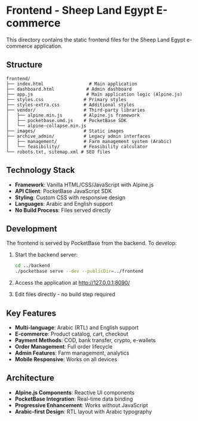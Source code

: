 # Frontend - Sheep Land Egypt E-commerce

This directory contains the static frontend files for the Sheep Land Egypt e-commerce application.

## Structure

```
frontend/
├── index.html                 # Main application
├── dashboard.html            # Admin dashboard
├── app.js                    # Main application logic (Alpine.js)
├── styles.css               # Primary styles
├── styles-extra.css         # Additional styles
├── vendor/                  # Third-party libraries
│   ├── alpine.min.js        # Alpine.js framework
│   ├── pocketbase.umd.js    # PocketBase SDK
│   └── alpine-collapse.min.js
├── images/                  # Static images
├── archive_admin/           # Legacy admin interfaces
│   ├── management/          # Farm management system (Arabic)
│   └── feasibility/         # Feasibility calculator
└── robots.txt, sitemap.xml # SEO files
```

## Technology Stack

- **Framework**: Vanilla HTML/CSS/JavaScript with Alpine.js
- **API Client**: PocketBase JavaScript SDK
- **Styling**: Custom CSS with responsive design
- **Languages**: Arabic and English support
- **No Build Process**: Files served directly

## Development

The frontend is served by PocketBase from the backend. To develop:

1. Start the backend server:
   ```bash
   cd ../backend
   ./pocketbase serve --dev --publicDir=../frontend
   ```

2. Access the application at http://127.0.0.1:8090/

3. Edit files directly - no build step required

## Key Features

- **Multi-language**: Arabic (RTL) and English support
- **E-commerce**: Product catalog, cart, checkout
- **Payment Methods**: COD, bank transfer, crypto, e-wallets
- **Order Management**: Full order lifecycle
- **Admin Features**: Farm management, analytics
- **Mobile Responsive**: Works on all devices

## Architecture

- **Alpine.js Components**: Reactive UI components
- **PocketBase Integration**: Real-time data binding
- **Progressive Enhancement**: Works without JavaScript
- **Arabic-first Design**: RTL layout with Arabic typography